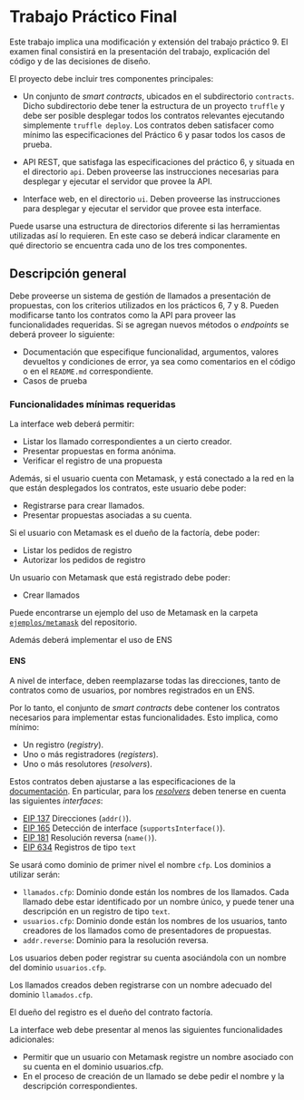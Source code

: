 # Trabajo Práctico Final

Este trabajo implica una modificación y extensión del trabajo práctico 9. El examen final consistirá en la presentación del trabajo, explicación del código y de las decisiones de diseño.

El proyecto debe incluir tres componentes principales:

- Un conjunto de _smart contracts_, ubicados en el subdirectorio `contracts`. Dicho subdirectorio debe tener la estructura de un proyecto `truffle` y debe ser posible desplegar todos los contratos relevantes ejecutando simplemente `truffle deploy`. Los contratos deben satisfacer como mínimo las especificaciones del Práctico 6 y pasar todos los casos de prueba.

- API REST, que satisfaga las especificaciones del práctico 6, y situada en el directorio `api`.
  Deben proveerse las instrucciones necesarias para desplegar y ejecutar el servidor que provee la API.

- Interface web, en el directorio `ui`. Deben proveerse las instrucciones para desplegar y ejecutar el servidor que provee esta interface.

Puede usarse una estructura de directorios diferente si las herramientas utilizadas así lo requieren. En este caso se deberá indicar claramente en qué directorio se encuentra cada uno de los tres componentes.

## Descripción general

Debe proveerse un sistema de gestión de llamados a presentación de propuestas, con los criterios utilizados en los prácticos 6, 7 y 8.
Pueden modificarse tanto los contratos como la API para proveer las funcionalidades requeridas. Si se agregan nuevos métodos o _endpoints_ se deberá proveer lo siguiente:

- Documentación que especifique funcionalidad, argumentos, valores devueltos y condiciones de error, ya sea como comentarios en el código o en el `README.md` correspondiente.
- Casos de prueba

### Funcionalidades mínimas requeridas

La interface web deberá permitir:

- Listar los llamado correspondientes a un cierto creador.
- Presentar propuestas en forma anónima.
- Verificar el registro de una propuesta

Además, si el usuario cuenta con Metamask, y está conectado a la red en la que están desplegados los contratos, este usuario debe poder:

- Registrarse para crear llamados.
- Presentar propuestas asociadas a su cuenta.

Si el usuario con Metamask es el dueño de la factoría, debe poder:

- Listar los pedidos de registro
- Autorizar los pedidos de registro

Un usuario con Metamask que está registrado debe poder:

- Crear llamados

Puede encontrarse un ejemplo del uso de Metamask en la carpeta [`ejemplos/metamask`](../../ejemplos/metamask/) del repositorio.

Además deberá implementar el uso de ENS

#### ENS

A nivel de interface, deben reemplazarse todas las direcciones, tanto de contratos como de usuarios, por nombres registrados en un ENS.

Por lo tanto, el conjunto de _smart contracts_ debe contener los contratos necesarios para implementar estas funcionalidades. Esto implica, como mínimo:

- Un registro (_registry_).
- Uno o más registradores (_registers_).
- Uno o más resolutores (_resolvers_).

Estos contratos deben ajustarse a las especificaciones de la [documentación](https://docs.ens.domains/). En particular, para los [_resolvers_](https://docs.ens.domains/contract-api-reference/publicresolver) deben tenerse en cuenta las siguientes _interfaces_:

- [EIP 137](https://eips.ethereum.org/EIPS/eip-137) Direcciones (`addr()`).
- [EIP 165](https://eips.ethereum.org/EIPS/eip-165) Detección de interface (`supportsInterface()`).
- [EIP 181](https://eips.ethereum.org/EIPS/eip-181) Resolución reversa (`name()`).
- [EIP 634](https://eips.ethereum.org/EIPS/eip-634) Registros de tipo `text`

Se usará como dominio de primer nivel el nombre `cfp`. Los dominios a utilizar serán:

- `llamados.cfp`: Dominio donde están los nombres de los llamados. Cada llamado debe estar identificado por un nombre único, y puede tener una descripción en un registro de tipo `text`.
- `usuarios.cfp`: Dominio donde están los nombres de los usuarios, tanto creadores de los llamados como de presentadores de propuestas.
- `addr.reverse`: Dominio para la resolución reversa.

Los usuarios deben poder registrar su cuenta asociándola con un nombre del dominio `usuarios.cfp`.

Los llamados creados deben registrarse con un nombre adecuado del dominio `llamados.cfp`.

El dueño del registro es el dueño del contrato factoría.

La interface web debe presentar al menos las siguientes funcionalidades adicionales:

- Permitir que un usuario con Metamask registre un nombre asociado con su cuenta en el dominio usuarios.cfp.
- En el proceso de creación de un llamado se debe pedir el nombre y la descripción correspondientes.

